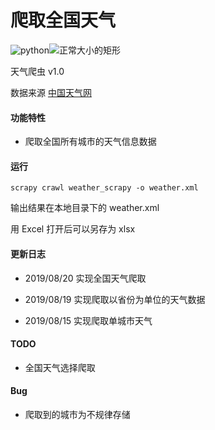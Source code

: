 # 爬取全国天气  


![python](https://img.shields.io/badge/language-python-green.svg?style=flat-square)![正常大小的矩形](https://img.shields.io/badge/IDE-atom-red.svg?style=flat-square)



天气爬虫 v1.0 

数据来源 [中国天气网]([http://www.weather.com.cn](http://www.weather.com.cn/))



#### 功能特性

- 爬取全国所有城市的天气信息数据



#### 运行

```
scrapy crawl weather_scrapy -o weather.xml
```

输出结果在本地目录下的 weather.xml

用 Excel 打开后可以另存为 xlsx



#### 更新日志

- 2019/08/20  实现全国天气爬取

- 2019/08/19  实现爬取以省份为单位的天气数据

- 2019/08/15  实现爬取单城市天气



#### TODO

- 全国天气选择爬取



#### Bug

- 爬取到的城市为不规律存储

